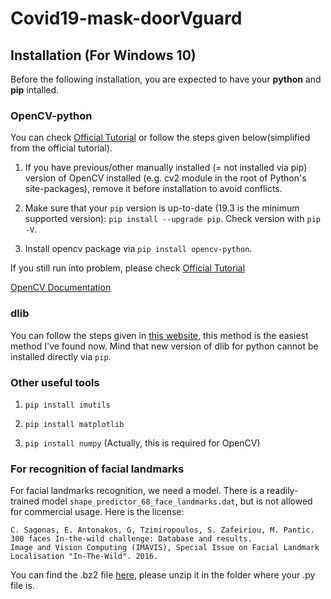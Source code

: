 # Covid19-mask-doorVguard
## Installation (For Windows 10)
  Before the following installation, you are expected to have your **python** and **pip** intalled.
  ### OpenCV-python
   You can check [Official Tutorial](https://pypi.org/project/opencv-python/) or follow the steps given below(simplified from the official tutorial).
   
   1. If you have previous/other manually installed (= not installed via pip) version of OpenCV installed (e.g. cv2 module in the root of Python's site-packages), remove it before installation to avoid conflicts.
    
   2. Make sure that your ```pip``` version is up-to-date (19.3 is the minimum supported version): ```pip install --upgrade pip```. Check version with ```pip -V```.
    
   3. Install opencv package via ```pip install opencv-python```.
   
   If you still run into  problem, please check [Official Tutorial](https://pypi.org/project/opencv-python/)

  [OpenCV Documentation](https://docs.opencv.org/master/)
   
  ### dlib
   You can follow the steps given  in [this website](https://ibe.tw/install-dlib-for-python3-on-windows/), this method is the easiest method I've found now. Mind that new version of dlib for python cannot be installed directly via ```pip```.
  
  ### Other useful tools
   1. ```pip install imutils```
   
   2. ```pip install matplotlib```
   
   3. ```pip install numpy``` (Actually, this is required for OpenCV)

  ### For recognition of facial landmarks
   For facial landmarks recognition, we need a model. There is a readily-trained  model ```shape_predictor_68_face_landmarks.dat```, but is not allowed for commercial usage. Here is the license: 
   ``` 
   C. Sagonas, E. Antonakos, G, Tzimiropoulos, S. Zafeiriou, M. Pantic. 
   300 faces In-the-wild challenge: Database and results. 
   Image and Vision Computing (IMAVIS), Special Issue on Facial Landmark Localisation "In-The-Wild". 2016.
   ```
   You can find the .bz2 file [here](https://github.com/davisking/dlib-models/blob/daf943f7819a3dda8aec4276754ef918dc26491f/shape_predictor_68_face_landmarks.dat.bz2), please unzip it in the folder where your .py file is.



    
  
